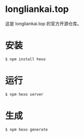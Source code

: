 # longliankai.top

这是 longliankai.top 的官方开源仓库。

# 安装

```sh
$ npm install hexo
```

# 运行

```sh
$ npm hexo server
```

# 生成

```sh
$ npm hexo generate
```
